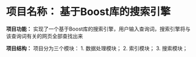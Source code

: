 <h1>项目名称： 基于Boost库的搜索引擎</h1>
<p>
<b>项目功能：</b>
        实现了一个基于Boost库的搜索引擎，用户输入查询词，搜索引擎将与该查询词有关的网页全部查找出来

<b>项目结构：</b>
        项目分为三个模块：
            1. 数据处理模块；
            2. 索引模块；
            3. 搜索模块；


